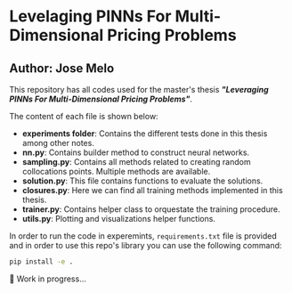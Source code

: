 # Levelaging PINNs For Multi-Dimensional Pricing Problems

## Author: Jose Melo

This repository has all codes used for the master's thesis ***"Leveraging PINNs For Multi-Dimensional Pricing Problems"***.

The content of each file is shown below:

- **experiments folder**: Contains the different tests done in this thesis among other notes.
- **nn.py**: Contains builder method to construct neural networks.
- **sampling.py**: Contains all methods related to creating random collocations points. Multiple methods are available.
- **solution.py**: This file contains functions to evaluate the solutions.
- **closures.py**: Here we can find all training methods implemented in this thesis.
- **trainer.py**: Contains helper class to orquestate the training procedure.
- **utils.py**: Plotting and visualizations helper functions.

In order to run the code in experemints, ```requirements.txt``` file is provided and in order to use this repo's library you can use the following command:

```bash
pip install -e .
```

🚧 Work in progress...
